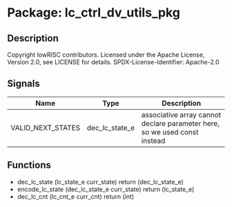 # Package: lc_ctrl_dv_utils_pkg

## Description

Copyright lowRISC contributors.
 Licensed under the Apache License, Version 2.0, see LICENSE for details.
 SPDX-License-Identifier: Apache-2.0
 

## Signals

| Name              | Type           | Description                                                                |
| ----------------- | -------------- | -------------------------------------------------------------------------- |
| VALID_NEXT_STATES | dec_lc_state_e | associative array cannot declare parameter here, so we used const instead  |
## Functions
- dec_lc_state <font id="function_arguments">(lc_state_e curr_state)</font> <font id="function_return">return (dec_lc_state_e)</font>
- encode_lc_state <font id="function_arguments">(dec_lc_state_e curr_state)</font> <font id="function_return">return (lc_state_e)</font>
- dec_lc_cnt <font id="function_arguments">(lc_cnt_e curr_cnt)</font> <font id="function_return">return (int)</font>
